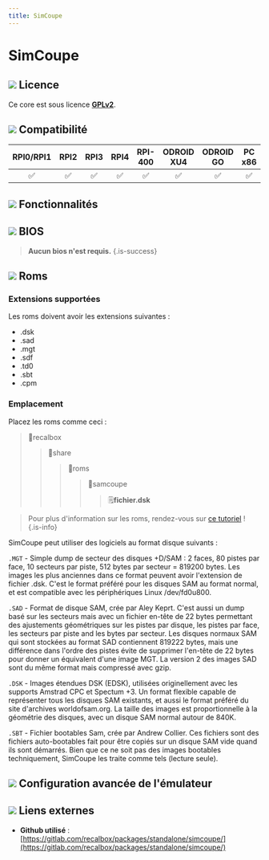 ```yaml
---
title: SimCoupe
---
```


# SimCoupe



## ![](./gerald-g-parchment-background-or-border-5.svg) Licence

Ce core est sous licence [**GPLv2**](https://gitlab.com/recalbox/packages/standalone/simcoupe/-/blob/dev/License.txt).

## ![](./compatibility.png) Compatibilité

| RPI0/RPI1 | RPI2 | RPI3 | RPI4 | RPI-400 | ODROID XU4 | ODROID GO | PC x86 | PC X86\_64 |
| :---: | :---: | :---: | :---: | :---: | :---: | :---: | :---: | :---: |
| ✅ | ✅ | ✅ | ✅ | ✅ | ✅ | ✅ | ✅ | ✅ |

## ![](./cogwheel-145804_640.png) Fonctionnalités



## ![](./tqfp32.svg) BIOS


>**Aucun bios n'est requis.**
{.is-success}

## ![](./rom-30098_640.png) Roms

### **Extensions supportées**

Les roms doivent avoir les extensions suivantes :

* .dsk
* .sad
* .mgt
* .sdf
* .td0
* .sbt
* .cpm

### **Emplacement**

Placez les roms comme ceci : 

> 📁recalbox
>
> > 📁share
> >
> > > 📁roms
> > >
> > > > 📁samcoupe
> > > >
> > > > > 🗒**fichier.dsk**


>Pour plus d'information sur les roms, rendez-vous sur [ce tutoriel](/v/francais/tutoriels/jeux/generalite/les-roms-et-les-isos) !
{.is-info}

SimCoupe peut utiliser des logiciels au format disque suivants :

`.MGT` - Simple dump de secteur des disques +D/SAM : 2 faces, 80 pistes par face, 10 secteurs par piste, 512 bytes par secteur = 819200 bytes. Les images les plus anciennes dans ce format peuvent avoir l'extension de fichier .dsk. C'est le format préféré pour les disques SAM au format normal, et est compatible avec les périphériques Linux /dev/fd0u800.

`.SAD` - Format de disque SAM, crée par Aley Keprt. C'est aussi un dump basé sur les secteurs mais avec un fichier en-tête de 22 bytes permettant des ajustements géométriques sur les pistes par disque, les pistes par face, les secteurs par piste and les bytes par secteur. Les disques normaux SAM qui sont stockées au format SAD contiennent 819222 bytes, mais une différence dans l'ordre des pistes évite de supprimer l'en-tête de 22 bytes pour donner un équivalent d'une image MGT. La version 2 des images SAD sont du même format mais compressé avec gzip.

`.DSK` - Images étendues DSK \(EDSK\), utilisées originellement avec les supports Amstrad CPC et Spectum +3. Un format flexible capable de représenter tous les disques SAM existants, et aussi le format préféré du site d'archives worldofsam.org. La taille des images est proportionnelle à la géométrie des disques, avec un disque SAM normal autour de 840K.

`.SBT` - Fichier bootables Sam, crée par Andrew Collier. Ces fichiers sont des fichiers auto-bootables fait pour être copiés sur un disque SAM vide quand ils sont démarrés. Bien que ce ne soit pas des images bootables techniquement, SimCoupe les traite comme tels \(lecture seule\).

## ![](./hammer-28636_640.png) Configuration avancée de l'émulateur



## ![](./kisspng-web-development-world-wide-web-computer-icons-webs-world-wide-web-icon-png-5ab05c24477216.4540070115215073642927.png) Liens externes

* **Github utilisé** : [https://gitlab.com/recalbox/packages/standalone/simcoupe/](https://gitlab.com/recalbox/packages/standalone/simcoupe/)

